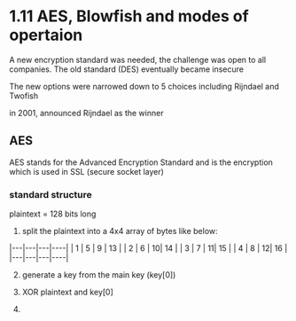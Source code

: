 # 1.11 AES, Blowfish and modes of opertaion 

A new encryption standard was needed, the challenge was open to all companies. The old standard (DES) eventually became insecure 

The new options were narrowed down to 5 choices including Rijndael and Twofish

in 2001, announced Rijndael as the winner

## AES 
AES stands for the Advanced Encryption Standard and is the encryption which is used in SSL (secure socket layer) 

### standard structure

plaintext = 128 bits long 

1. split the plaintext into a 4x4 array of bytes like below: 

|---|---|---|----|
| 1 | 5 | 9 | 13 |
| 2 | 6 | 10| 14 |
| 3 | 7 | 11| 15 |
| 4 | 8 | 12| 16 |
|---|---|---|----|

2. generate a key from the main key (key[0])

3. XOR plaintext and key[0]

4. 
